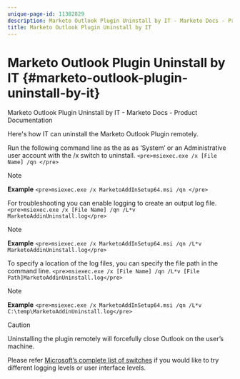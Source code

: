 ```yaml
---
unique-page-id: 11382829
description: Marketo Outlook Plugin Uninstall by IT - Marketo Docs - Product Documentation
title: Marketo Outlook Plugin Uninstall by IT
---
```


# Marketo Outlook Plugin Uninstall by IT {#marketo-outlook-plugin-uninstall-by-it}

Marketo Outlook Plugin Uninstall by IT - Marketo Docs - Product Documentation

Here's how IT can uninstall the Marketo Outlook Plugin remotely.

Run the following command line as the as as ‘System’ or an Administrative user account with the /x switch to uninstall.
`<pre>msiexec.exe /x [File Name] /qn </pre>`  

>[!NOTE]
>
>**Example**
>`<pre>msiexec.exe /x MarketoAddInSetup64.msi /qn </pre>`

For troubleshooting you can enable logging to create an output log file.  `<pre>msiexec.exe /x [File Name] /qn /L*v MarketoAddinUninstall.log</pre>`  

>[!NOTE]
>
>**Example**
>`<pre>msiexec.exe /x MarketoAddInSetup64.msi /qn /L*v MarketoAddinUninstall.log</pre>`

To specify a location of the log files, you can specify the file path in the command line.  `<pre>msiexec.exe /x [File Name] /qn /L*v [File Path]MarketoAddinUninstall.log</pre>`  

>[!NOTE]
>
>**Example**
>`<pre>msiexec.exe /x MarketoAddInSetup64.msi /qn /L*v C:\temp\MarketoAddinUninstall.log</pre>`

>[!CAUTION]
>
>Uninstalling the plugin remotely will forcefully close Outlook on the user’s machine.

Please refer [Microsoft’s complete list of switches](https://support.microsoft.com/en-us/kb/227091) if you would like to try different logging levels or user interface levels. 